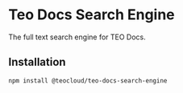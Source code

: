 Teo Docs Search Engine
==========

The full text search engine for TEO Docs.

## Installation

```sh
npm install @teocloud/teo-docs-search-engine
```
